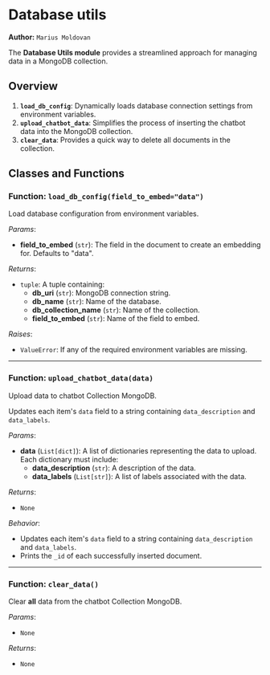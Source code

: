 # Database utils

**Author:** `Marius Moldovan`

The **Database Utils module** provides a streamlined approach for managing data in a MongoDB collection.

## Overview

1. **`load_db_config`**: Dynamically loads database connection settings from environment variables.
2. **`upload_chatbot_data`**: Simplifies the process of inserting the chatbot data into the MongoDB collection.
3. **`clear_data`**: Provides a quick way to delete all documents in the collection.

## Classes and Functions

### Function: `load_db_config(field_to_embed="data")`

Load database configuration from environment variables.

*Params*:
- **field_to_embed** (`str`): The field in the document to create an embedding for. Defaults to "data".

*Returns*:
- `tuple`: A tuple containing:
    - **db_uri** (`str`): MongoDB connection string.
    - **db_name** (`str`): Name of the database.
    - **db_collection_name** (`str`): Name of the collection.
    - **field_to_embed** (`str`): Name of the field to embed.

*Raises*:
- `ValueError`: If any of the required environment variables are missing.

---

### Function: `upload_chatbot_data(data)`

Upload data to chatbot Collection MongoDB.

Updates each item's `data` field to a string containing `data_description` and `data_labels`.

*Params*:
- **data** (`List[dict]`): A list of dictionaries representing the data to upload. Each dictionary must include:
    - **data_description** (`str`): A description of the data.
    - **data_labels** (`List[str]`): A list of labels associated with the data.

*Returns*:
- `None`

*Behavior*:
- Updates each item's `data` field to a string containing `data_description` and `data_labels`.
- Prints the `_id` of each successfully inserted document.


---

### Function: `clear_data()`

Clear **all** data from the chatbot Collection MongoDB.

*Params*:
- `None`

*Returns*:
- `None`
